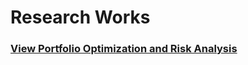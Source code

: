 # Research Works

### [View Portfolio Optimization and Risk Analysis](https://github.com/s1dewalker/Portfolio_Analysis)

#

